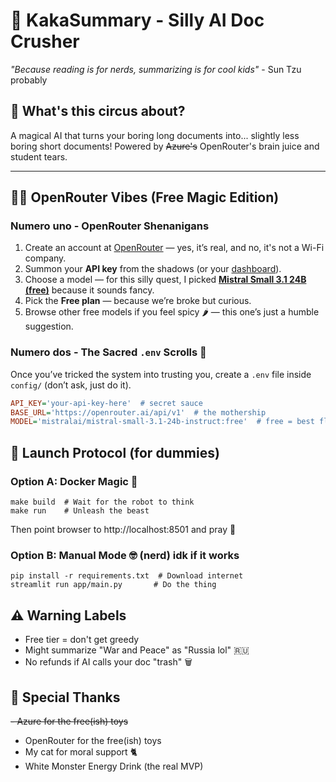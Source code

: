 # 🦄 KakaSummary - Silly AI Doc Crusher

*"Because reading is for nerds, summarizing is for cool kids"* - Sun Tzu probably

## 🎪 What's this circus about?
A magical AI that turns your boring long documents into... slightly less boring short documents! Powered by ~~Azure's~~ OpenRouter's brain juice and student tears.

---

## 🧞‍♂️ OpenRouter Vibes (Free Magic Edition)

### Numero uno - OpenRouter Shenanigans
1. Create an account at [OpenRouter](https://openrouter.ai/) — yes, it’s real, and no, it's not a Wi-Fi company.
2. Summon your **API key** from the shadows (or your [dashboard](https://openrouter.ai/account/keys)).
3. Choose a model — for this silly quest, I picked [**Mistral Small 3.1 24B (free)**](https://openrouter.ai/mistralai/mistral-small-3.1-24b-instruct:free) because it sounds fancy.
4. Pick the **Free plan** — because we’re broke but curious.
5. Browse other free models if you feel spicy 🌶️ — this one’s just a humble suggestion.

### Numero dos - The Sacred `.env` Scrolls 🧻

Once you’ve tricked the system into trusting you, create a `.env` file inside `config/` (don’t ask, just do it).

```ini
API_KEY='your-api-key-here'  # secret sauce
BASE_URL='https://openrouter.ai/api/v1'  # the mothership
MODEL='mistralai/mistral-small-3.1-24b-instruct:free'  # free = best flavor
```


## 🚀 Launch Protocol (for dummies)
### Option A: Docker Magic 🐳
```
make build  # Wait for the robot to think
make run    # Unleash the beast
```
Then point browser to http://localhost:8501 and pray 🙏

### Option B: Manual Mode 🤓 (nerd) idk if it works
```
pip install -r requirements.txt  # Download internet
streamlit run app/main.py       # Do the thing
```


## ⚠️ Warning Labels
- Free tier = don't get greedy
- Might summarize "War and Peace" as "Russia lol" 🇷🇺
- No refunds if AI calls your doc "trash" 🗑️

## 🎉 Special Thanks
~~- Azure for the free(ish) toys~~
- OpenRouter for the free(ish) toys
- My cat for moral support 🐈
- White Monster Energy Drink (the real MVP)
